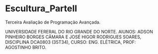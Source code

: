 # Escultura_ParteII

Terceira Avaliação de Programação Avançada.

UNIVERSIDADE FERERAL DO RIO GRANDE DO NORTE. AlUNOS: ADSON PINHEIRO BORGES CÂMARA E JOSÉ HIGOR RODRIGUES SOARES, DISCIPLINA DCA0803 (35T34), CURSO: ENG. ELÉTRICA, PROF: AGOSTINHO BRITO.
